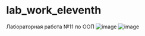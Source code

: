 # lab_work_eleventh
Лабораторная работа №11 по ООП
![image](https://user-images.githubusercontent.com/118682916/233427277-f5440bb9-06c9-42f3-8b9b-b4fb2c73e0ae.png)
![image](https://user-images.githubusercontent.com/118682916/233427362-ba71bea5-cea9-4ad5-b1c2-11eefa794bd5.png)
